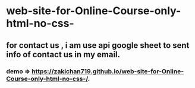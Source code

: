 # web-site-for-Online-Course-only-html-no-css-
## for contact us , i am use api google sheet to sent info of contact us in my email.

### demo => https://zakichan719.github.io/web-site-for-Online-Course-only-html-no-css-/.
